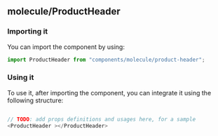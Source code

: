 ## molecule/ProductHeader

<!-- TODO: add a description here! -->

### Importing it

You can import the component by using:

```js
import ProductHeader from "components/molecule/product-header";
```

### Using it

To use it, after importing the component, you can integrate it using the following structure:

```js

// TODO: add props definitions and usages here, for a sample
<ProductHeader ></ProductHeader>

```